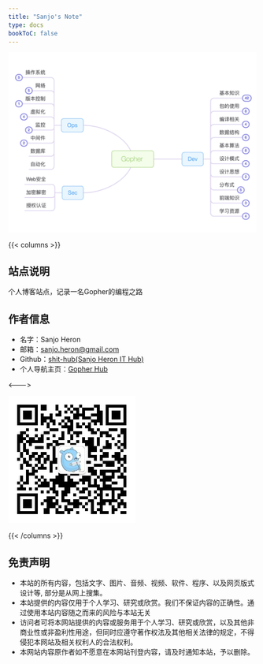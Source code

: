 ```yaml
---
title: "Sanjo's Note"
type: docs
bookToC: false
---
```


![Roadmap](GopherRoadmap.png)

{{< columns >}}
## 站点说明
个人博客站点，记录一名Gopher的编程之路

## 作者信息
- 名字：Sanjo Heron
- 邮箱：sanjo.heron@gmail.com
- Github：[shit-hub(Sanjo Heron IT Hub)](https://github.com/shit-hub)
- 个人导航主页：[Gopher Hub](https://www.shit-hub.com)

<--->

![qrcode](qrcode.jpg)

{{< /columns >}}
## 免责声明
- 本站的所有内容，包括文字、图片、音频、视频、软件、程序、以及网页版式设计等, 部分是从网上搜集。
- 本站提供的内容仅用于个人学习、研究或欣赏。我们不保证内容的正确性。通过使用本站内容随之而来的风险与本站无关
- 访问者可将本网站提供的内容或服务用于个人学习、研究或欣赏，以及其他非商业性或非盈利性用途，但同时应遵守著作权法及其他相关法律的规定，不得侵犯本网站及相关权利人的合法权利。
- 本网站内容原作者如不愿意在本网站刊登内容，请及时通知本站，予以删除。


